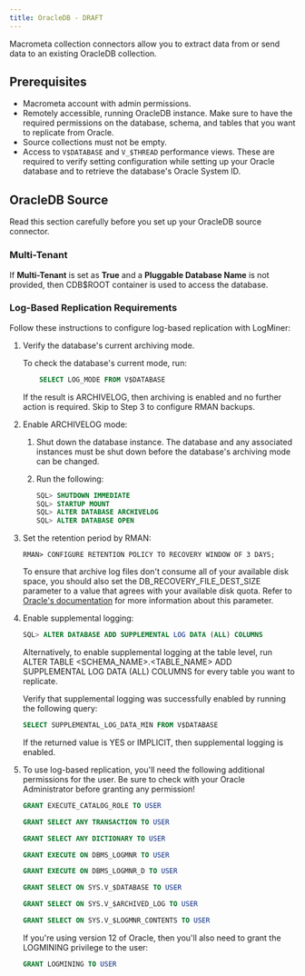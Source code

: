 ```yaml
---
title: OracleDB - DRAFT
---
```


Macrometa collection connectors allow you to extract data from or send data to an existing OracleDB collection.

## Prerequisites

- Macrometa account with admin permissions.
- Remotely accessible, running OracleDB instance. Make sure to have the required permissions on the database, schema, and tables that you want to replicate from Oracle.
- Source collections must not be empty.
- Access to `V$DATABASE` and `V_$THREAD` performance views. These are required to verify setting configuration while setting up your Oracle database and to retrieve the database's Oracle System ID.

## OracleDB Source

Read this section carefully before you set up your OracleDB source connector.

### Multi-Tenant

If **Multi-Tenant** is set as **True** and a **Pluggable Database Name** is not provided, then CDB$ROOT container is used to access the database.

### Log-Based Replication Requirements

Follow these instructions to configure log-based replication with LogMiner:

1. Verify the database's current archiving mode.

    To check the database's current mode, run:

    ```sql
        SELECT LOG_MODE FROM V$DATABASE
    ```

    If the result is ARCHIVELOG, then archiving is enabled and no further action is required. Skip to Step 3 to configure RMAN backups.

2. Enable ARCHIVELOG mode:

    1. Shut down the database instance. The database and any associated instances must be shut down before the database's archiving mode can be changed.
    2. Run the following:

        ```sql
        SQL> SHUTDOWN IMMEDIATE
        SQL> STARTUP MOUNT
        SQL> ALTER DATABASE ARCHIVELOG
        SQL> ALTER DATABASE OPEN
        ```

3. Set the retention period by RMAN:

    ```
    RMAN> CONFIGURE RETENTION POLICY TO RECOVERY WINDOW OF 3 DAYS;
    ```

    To ensure that archive log files don't consume all of your available disk space, you should also set the DB_RECOVERY_FILE_DEST_SIZE parameter to a value that agrees with your available disk quota. Refer to [Oracle's documentation](https://docs.oracle.com/cd/B28359_01/backup.111/b28270/rcmconfb.htm#BRADV89425) for more information about this parameter.

4. Enable supplemental logging:

    ```sql
    SQL> ALTER DATABASE ADD SUPPLEMENTAL LOG DATA (ALL) COLUMNS
    ```

    Alternatively, to enable supplemental logging at the table level, run ALTER TABLE <SCHEMA_NAME>.<TABLE_NAME> ADD SUPPLEMENTAL LOG DATA (ALL) COLUMNS for every table you want to replicate.

    Verify that supplemental logging was successfully enabled by running the following query:

    ```sql
    SELECT SUPPLEMENTAL_LOG_DATA_MIN FROM V$DATABASE
    ```

    If the returned value is YES or IMPLICIT, then supplemental logging is enabled.

5. To use log-based replication, you'll need the following additional permissions for the user. Be sure to check with your Oracle Administrator before granting any permission!

    ```sql
    GRANT EXECUTE_CATALOG_ROLE TO USER

    GRANT SELECT ANY TRANSACTION TO USER

    GRANT SELECT ANY DICTIONARY TO USER

    GRANT EXECUTE ON DBMS_LOGMNR TO USER

    GRANT EXECUTE ON DBMS_LOGMNR_D TO USER

    GRANT SELECT ON SYS.V_$DATABASE TO USER

    GRANT SELECT ON SYS.V_$ARCHIVED_LOG TO USER

    GRANT SELECT ON SYS.V_$LOGMNR_CONTENTS TO USER
    ```

    If you're using version 12 of Oracle, then you'll also need to grant the LOGMINING privilege to the user:

    ```sql
    GRANT LOGMINING TO USER
    ```

